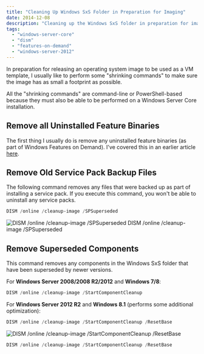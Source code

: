```yaml
---
title: "Cleaning Up Windows SxS Folder in Preparation for Imaging"
date: 2014-12-08
description: "Cleaning up the Windows SxS folder in preparation for imaging a Windows Server Core installation."
tags:
  - "windows-server-core"
  - "dism"
  - "features-on-demand"
  - "windows-server-2012"
---
```


In preparation for releasing an operating system image to be used as a VM template, I usually like to perform some "shrinking commands" to make sure the image has as small a footprint as possible.

All the "shrinking commands" are command-line or PowerShell-based because they must also be able to be performed on a Windows Server Core installation.

## Remove all Uninstalled Feature Binaries

The first thing I usually do is remove any uninstalled feature binaries (as part of Windows Features on Demand). I've covered this in an earlier article [here](/blog/remove-all-uninstalled-feature-binaries/ "Remove all Uninstalled Feature Binaries").

## Remove Old Service Pack Backup Files

The following command removes any files that were backed up as part of installing a service pack. If you execute this command, you won't be able to uninstall any service packs.

```powershell
DISM /online /cleanup-image /SPSuperseded
```

![DISM /online /cleanup-image /SPSuperseded](/assets/images/screenshots/ss_dism_spsuperseded.png)
DISM /online /cleanup-image /SPSuperseded

## Remove Superseded Components

This command removes any components in the Windows SxS folder that have been superseded by newer versions.

For **Windows Server 2008/2008 R2/2012** and **Windows 7/8**:

```powershell
DISM /online /cleanup-image /StartComponentCleanup
```

For **Windows Server 2012 R2** and **Windows 8.1** (performs some additional optimization):

```powershell
DISM /online /cleanup-image /StartComponentCleanup /ResetBase
```

![DISM /online /cleanup-image /StartComponentCleanup /ResetBase](/assets/images/screenshots/ss_dism_startcomponentcleanup_resetbase.png)

```powershell
DISM /online /cleanup-image /StartComponentCleanup /ResetBase
```
